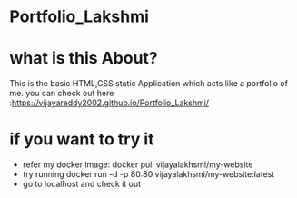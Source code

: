 # Portfolio_Lakshmi
# what is this About?
This is the basic HTML,CSS static Application which acts like a portfolio of me.
you can check out here :https://vijayareddy2002.github.io/Portfolio_Lakshmi/
# if you want to try it 
* refer my docker image: docker pull vijayalakhsmi/my-website
* try running docker run -d -p 80:80 vijayalakhsmi/my-website:latest
* go to localhost and check it out
